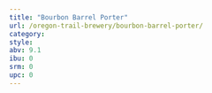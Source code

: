 ```yaml
---
title: "Bourbon Barrel Porter"
url: /oregon-trail-brewery/bourbon-barrel-porter/
category: 
style: 
abv: 9.1
ibu: 0
srm: 0
upc: 0
---
```


